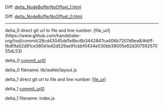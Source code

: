 Diff: [delta_NodeBufferNoOffset_1.html](./delta_NodeBufferNoOffset_1.html)

Diff: [delta_NodeBufferNoOffset_0.html](./delta_NodeBufferNoOffset_0.html)

<hr>
delta_0 direct git url to file and line number: [file_url](https://www.github.com/handshake-org/hsd/commit/28cd43045dd1e8bc6b3442847ca406b7207d9ea8/#diff-fbdf9a52d91ce380e1ed2d529ae91cbbf0434e030bb38005e62d30759257055dL53)

delta_0 [commit_url0](https://www.github.com/handshake-org/hsd/commit/28cd43045dd1e8bc6b3442847ca406b7207d9ea8)

delta_0 filename: lib/wallet/layout.js



delta_1 direct git url to file and line number: [file_url](https://www.github.com/oliver-moran/jimp/commit/a9fb1f1e87c1eea54612366d9aee8da481df2696/#diff-e727e4bdf3657fd1d798edcd6b099d6e092f8573cba266154583a746bba0f346L231)

delta_1 [commit_url0](https://www.github.com/oliver-moran/jimp/commit/a9fb1f1e87c1eea54612366d9aee8da481df2696)

delta_1 filename: index.js



